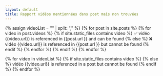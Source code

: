 ```yaml
---
layout: default
title: Rapport vidéos mentionnées dans post mais non trouvées
---
```


{% assign videoList = "" | split: "," %}
{% for post in site.posts %}
    {% for video in post.videos %}
      {% if site.static_files contains video %}
        ✅ vidéo {{video.url}} is referenced in {{post.url }}  and can be found
      {% else %}
        ❌ vidéo {{video.url}} is referenced in {{post.url }}  but cannot be found
  {% endif %}
    {% endfor %}
  {% endif %}
{% endfor %}

{% for video in videoList  %}
  {% if site.static_files contains video %}
  {% else %}
    vidéo {{video.url}} is referenced in a post but cannot be found
  {% endif %}
{% endfor %}
